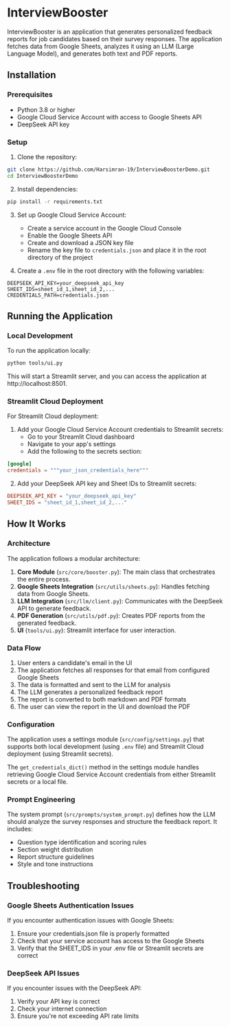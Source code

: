 # InterviewBooster

InterviewBooster is an application that generates personalized feedback reports for job candidates based on their survey responses. The application fetches data from Google Sheets, analyzes it using an LLM (Large Language Model), and generates both text and PDF reports.

## Installation

### Prerequisites

- Python 3.8 or higher
- Google Cloud Service Account with access to Google Sheets API
- DeepSeek API key

### Setup

1. Clone the repository:

```bash
git clone https://github.com/Harsimran-19/InterviewBoosterDemo.git
cd InterviewBoosterDemo
```

2. Install dependencies:

```bash
pip install -r requirements.txt
```

3. Set up Google Cloud Service Account:
   - Create a service account in the Google Cloud Console
   - Enable the Google Sheets API
   - Create and download a JSON key file
   - Rename the key file to `credentials.json` and place it in the root directory of the project

4. Create a `.env` file in the root directory with the following variables:

```
DEEPSEEK_API_KEY=your_deepseek_api_key
SHEET_IDS=sheet_id_1,sheet_id_2,...
CREDENTIALS_PATH=credentials.json
```

## Running the Application

### Local Development

To run the application locally:

```bash
python tools/ui.py
```

This will start a Streamlit server, and you can access the application at http://localhost:8501.

### Streamlit Cloud Deployment

For Streamlit Cloud deployment:

1. Add your Google Cloud Service Account credentials to Streamlit secrets:
   - Go to your Streamlit Cloud dashboard
   - Navigate to your app's settings
   - Add the following to the secrets section:

```toml
[google]
credentials = """your_json_credentials_here"""
```

2. Add your DeepSeek API key and Sheet IDs to Streamlit secrets:

```toml
DEEPSEEK_API_KEY = "your_deepseek_api_key"
SHEET_IDS = "sheet_id_1,sheet_id_2,..."
```

## How It Works

### Architecture

The application follows a modular architecture:

1. **Core Module** (`src/core/booster.py`): The main class that orchestrates the entire process.
2. **Google Sheets Integration** (`src/utils/sheets.py`): Handles fetching data from Google Sheets.
3. **LLM Integration** (`src/llm/client.py`): Communicates with the DeepSeek API to generate feedback.
4. **PDF Generation** (`src/utils/pdf.py`): Creates PDF reports from the generated feedback.
5. **UI** (`tools/ui.py`): Streamlit interface for user interaction.

### Data Flow

1. User enters a candidate's email in the UI
2. The application fetches all responses for that email from configured Google Sheets
3. The data is formatted and sent to the LLM for analysis
4. The LLM generates a personalized feedback report
5. The report is converted to both markdown and PDF formats
6. The user can view the report in the UI and download the PDF

### Configuration

The application uses a settings module (`src/config/settings.py`) that supports both local development (using `.env` file) and Streamlit Cloud deployment (using Streamlit secrets).

The `get_credentials_dict()` method in the settings module handles retrieving Google Cloud Service Account credentials from either Streamlit secrets or a local file.

### Prompt Engineering

The system prompt (`src/prompts/system_prompt.py`) defines how the LLM should analyze the survey responses and structure the feedback report. It includes:

- Question type identification and scoring rules
- Section weight distribution
- Report structure guidelines
- Style and tone instructions

## Troubleshooting

### Google Sheets Authentication Issues

If you encounter authentication issues with Google Sheets:

1. Ensure your credentials.json file is properly formatted
2. Check that your service account has access to the Google Sheets
3. Verify that the SHEET_IDS in your .env file or Streamlit secrets are correct

### DeepSeek API Issues

If you encounter issues with the DeepSeek API:

1. Verify your API key is correct
2. Check your internet connection
3. Ensure you're not exceeding API rate limits
